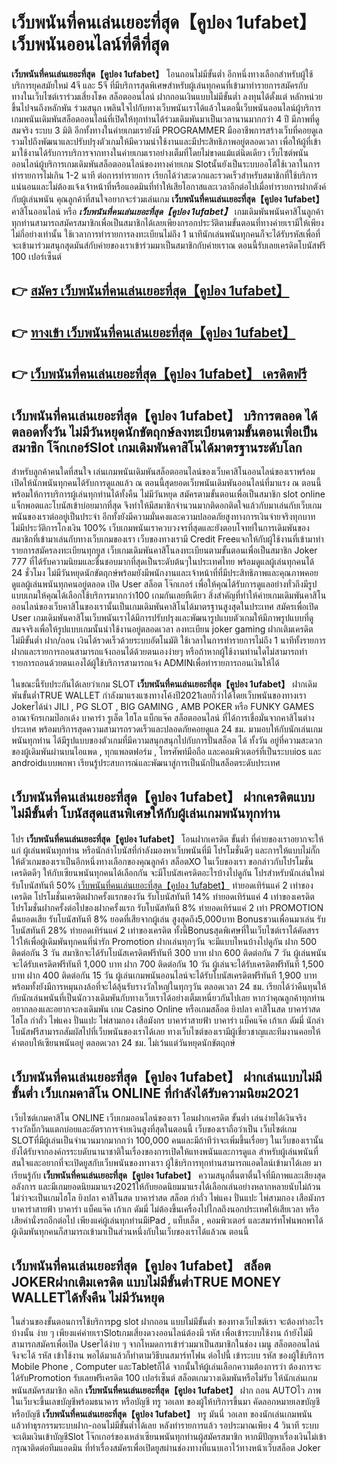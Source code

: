 # เว็บพนันที่คนเล่นเยอะที่สุด【คูปอง 1ufabet】  เว็บพนันออนไลน์ที่ดีที่สุด

**เว็บพนันที่คนเล่นเยอะที่สุด【คูปอง 1ufabet】** โอนถอนไม่มีขั้นต่ำ  อีกหนึ่งทางเลือกสำหรับผู้ใช้บริการยุคสมัยใหม่ 4จี และ 5จี ที่มีบริการสุดพิเศษสำหรับผู้เล่นทุกคนที่เข้ามาทำรายการสมัครกับทางในเว็บไซต์เราร่วมเสี่ยงโชค สล็อตออนไลน์ ฝากถอนเงินแบบไม่มีขั้นต่ำ ลงทุนได้ตั้งแต่ หลักหน่วยขึ้นไปจนถึงหลักพัน ร่วมสนุก เพลินใจไปกับทางเว็บพนันเราได้แล้วในตอนี้เว็บพนันออนไลน์ผู้บริการเกมพนันเดิมพันสล็อตออนไลน์ที่เปิดให้ทุกท่านได้ร่วมเดิมพันมาเป็นเวลานานมากกว่า 4 ปี มีภาพที่ดูสมจริง ระบบ 3 มิติ
อีกทั้งทางในค่ายเกมเรายังมี  PROGRAMMER มืออาชีพการสร้างเว็บที่คอยดูเล  รวมไปถึงพัฒนาและปรับปรุงตัวเกมให้มีความน่าใช้งานและมีประสิทธิภาพอยู่ตลอดเวลา เพื่อให้ผู้ที่เข้ามาใช้งานได้รับการบริการจากทางในค่ายเกมเราอย่างเต็มที่โดยไม่ขาดแม้แต่นิดเดียว เว็บไซต์พนันออนไลน์ผู้บริการเกมเดิมพันสล็อตออนไลน์ของทางค่ายเกม Slotนั้นยังเป็นระบบออโต้ใช้เวลาในการทำรายการไม่เกิน 1-2 นาที ต่อการทำรายการ เรียกได้ว่าสะดวกและรวดเร็วสำหรับสมาชิกที่ใช้บริการแน่นอนและไม่ต้องแจ้งเจ้าหน้าที่หรือแอดมินที่ทำให้เสียโอกาสและเวลาอีกต่อไปเมื่อทำรายการฝากตังค์กับผู้เล่นพนัน
คุณลูกค้าที่สนใจอยากจะร่วมเล่นเกม **เว็บพนันที่คนเล่นเยอะที่สุด【คูปอง 1ufabet】** คาสิโนออนไลน์ หรือ ***เว็บพนันที่คนเล่นเยอะที่สุด【คูปอง 1ufabet】*** เกมเดิมพันพนันคาสิโนลูกค้าทุกท่านสามารถสมัครสมาชิกเพื่อเป็นสมาชิกได้เลยเพียงกรอกประวัติตามขั้นตอนที่ทางค่ายเรามีให้เพียงไม่กี่อย่างเท่านั้น ใช้เวลาการทำรายการลงทะเบียนไม่ถึง 1 นาทีนักเล่นพนันทุกคนก็จะได้รับรหัสเพื่อที่จะเข้ามาร่วมสนุกสุดมันส์กับค่ายของเราเข้าร่วมมาเป็นสมาชิกกับค่ายเราณ ตอนนี้รับเลยเครดิตโบนัสฟรี 100 เปอร์เซ็นต์ 

## 👉 [สมัคร เว็บพนันที่คนเล่นเยอะที่สุด【คูปอง 1ufabet】](https://archa888.com/)
## 👉 [ทางเข้า เว็บพนันที่คนเล่นเยอะที่สุด【คูปอง 1ufabet】](https://archa888.com/)
## 👉 [เว็บพนันที่คนเล่นเยอะที่สุด【คูปอง 1ufabet】 เครดิตฟรี](https://archa888.com/)

## เว็บพนันที่คนเล่นเยอะที่สุด【คูปอง 1ufabet】 บริการตลอด ได้ตลอดทั้งวัน ไม่มีวันหยุดนักขัตฤกษ์ลงทะเบียนตามขั้นตอนเพื่อเป็นสมาชิก โจ๊กเกอร์Slot เกมเดิมพันคาสิโนได้มาตรฐานระดับโลก

สำหรับลูกค้าคนใดที่สนใจ เล่นเกมพนันเดิมพันสล็อตออนไลน์ของเว็บคาสิโนออนไลน์ของเราพร้อมเปิดให้นักพนันทุกคนได้รับการดูแลแล้ว ณ ตอนนี้สุดยอดเว็บพนันเดิมพันออนไลน์ที่มาแรง ณ ตอนนี้ พร้อมให้การบริการผู้เล่นทุกท่านได้ทั้งคืน ไม่มีวันหยุด สมัครตามขั้นตอนเพื่อเป็นสมาชิก slot online แจ็กพอตและโบนัสเข้าบ่อยมากที่สุด จึงทำให้มีสมาชิกจำนวนมากติดอกติดใจแล้วกับมาเล่นกับเว็บเกมพนันของเราต่ออยู่เป็นประจำ อีกทั้งยังมีความมั่นคงและความปลอดภัยสูงทางการเงินจ่ายจริงทุกบาทไม่มีประวัติการโกงเงิน 100% เว็บเกมพนันเราควบวงจรที่สุดและยังตอบโจทย์ในการเดิมพันของสมาชิกที่เข้ามาเล่นกับทางเว็บเกมของเรา
เว็บของทางเรามี Credit Freeแจกให้กับผู้ใช้งานที่เข้ามาทำรายการสมัครลงทะเบียนทุกยูส เว็บเกมเดิมพันคาสิโนลงทะเบียนตามขั้นตอนเพื่อเป็นสมาชิก Joker 777 ที่ได้รับความนิยมและชื่นชอบมากที่สุดเป็นระดับต้นๆในประเทศไทย พร้อมดูแลผู้เล่นทุกคนได้ 24 ชั่วโมง ไม่มีวันหยุดนักขัตฤกษ์พร้อมยังมีพนักงานและเจ้าหน้าที่ที่มีประสิทธิภาพและคุณภาพคอยดูแลผู้เล่นพนันทุกคนอยู่ตลอด เปิด User สล็อต โจ๊กเกอร์ เพื่อให้คุณได้รับการดูแลอย่างทั่วถึงมีรูปแบบเกมให้คุณได้เลือกใช้บริการมากกว่า100 เกมกันเลยทีเดียว
สิ่งสำคัญที่ทำให้ค่ายเกมเดิมพันคาสิโนออนไลน์ของเว็บคาสิโนของเรานั้นเป็นเกมเดิมพันคาสิโนได้มาตรฐานสูงสุดในประเทศ สมัครเพื่อเปิด User  เกมเดิมพันคาสิโนเว็บพนันเราได้มีการปรับปรุงและพัฒนารูปแบบตัวเกมให้มีภาพรูปแบบที่ดูสมจจริงเพื่อให้รูปแบบเกมนั้นน่าใช้งานอยู่ตลอดเวลา ลงทะเบียน joker gaming ฝากเติมเครดิต ไม่มีขั้นต่ำ ฝาก/ถอน เงินได้รวดเร็วด้วยระบบอัตโนมัติ ใช้เวลาในการทำรายการไม่ถึง 1 นาทีทั้งรายการฝากและรายการถอนสามารถแจ้งถอนได้ด้วยตนเองง่ายๆ หรือถ้าหากผู้ใช้งานท่านใดไม่สามารถทำรายการถอนด้วยตนเองได้ผู้ใช้บริการสามารถแจ้ง ADMINเพื่อทำรายการถอนเงินให้ได้

ในขณะนี้รับประกันได้เลยว่าเกม SLOT **เว็บพนันที่คนเล่นเยอะที่สุด【คูปอง 1ufabet】** ฝากเดิมพันขั้นต่ำTRUE WALLET กำลังมาแรงแซงทางโค้งปี2021เลยก็ว่าได้โดยเว็บพนันของทางเรา Jokerได้นำ  JILI , PG SLOT , BIG GAMING , AMB POKER หรือ FUNKY GAMES อาณาจักรเกมป๊อกเด้ง บาคาร่า รูเล็ต ไฮโล แบ็กแจ๊ค สล็อตออนไลน์ ที่ได้การเชื่อมั่นจากคาสิโนต่างประเทศ พร้อมบริการสุดความสามารถรวดเร็วและปลอดภัยคอยดูแล 24 ชม. มามอบให้กับนักเล่นเกมพนันทุกท่าน ได้มีรูปแบบของตัวเกมที่มีความสนุกสนุกไปกับการปั่นสล็อต ได้ ทั้งวัน อยู่ที่ความสะดวกของผู้เดิมพันผ่านบนไอแพด , ทุกแพลตฟอร์ม , โทรศัพท์มือถือ และคอมพิวเตอร์ที่เป็นระบบios และ androidแบบพกพา เรียนรู้ประสบการณ์และพัฒนาสู่การเป็นนักปั่นสล็อตระดับประเทศ

## เว็บพนันที่คนเล่นเยอะที่สุด【คูปอง 1ufabet】 ฝากเครดิตแบบไม่มีขั้นต่ำ โบนัสสุดแสนพิเศษให้กับผู้เล่นเกมพนันทุกท่าน

โปร **เว็บพนันที่คนเล่นเยอะที่สุด【คูปอง 1ufabet】** โอนฝากเครดิต ขั้นต่ำ ที่ค่ายของเราอยากจะให้แก่  ผู้เล่นพนันทุกท่าน หรือนักล่าโบนัสที่กำลังมองหาเว็บพนันที่มี โปรโมชั่นดีๆ และการให้แบบไม่กั๊ก ให้ตัวเกมของเราเป็นอีกหนึ่งทางเลือกของคุณลูกค้า สล็อตXO ในเว็บของเรา ขอกล่าวกับโปรโมชั่นเครดิตดีๆ ให้กับเซียนพนันทุกคนได้เลือกกัน จะมีโบนัสเครดิตอะไรบ้างไปดูกัน
โปรสำหรับนักเล่นใหม่ รับโบนัสทันที 50% [เว็บพนันที่คนเล่นเยอะที่สุด【คูปอง 1ufabet】](https://archa888.com/) ทำยอดเทิร์นแค่ 2 เท่าของเครดิต
โปรโมชั่นเครดิตฝากครั้งแรกของวัน รับโบนัสทันที 14% ทำยอดเทิร์นแค่ 4 เท่าของเครดิต
โปรโมชั่นฝากครั้งต่อไปของฝากครั้งแรก รับโบนัสทันที 8% ทำยอดเทิร์นแค่ 2 เท่า
 PROMOTION คืนยอดเสีย รับโบนัสทันที 8% ยอดที่เสียจากผู้เล่น สูงสุดถึง5,000บาท
Bonusชวนเพื่อนมาเล่น รับโบนัสทันที 28% ทำยอดเทิร์นแค่ 2 เท่าของเครดิต
ทั้งนี้Bonusสุดพิเศษที่ในเว็บไซต์เราได้คัดสรรไว้ให้เพื่อผู้เดิมพันทุกคนที่น่ารัก  Promotion ฝากเล่นทุกๆวัน จะมีแบบไหนบ้างไปดูกัน
ฝาก 500 ติดต่อกัน 3 วัน สมาชิกจะได้รับโบนัสเครดิตฟรีทันที 300 บาท
ฝาก 600 ติดต่อกัน 7 วัน ผู้เล่นพนันจะได้รับเครดิตฟรีทันที 1,000 บาท
ฝาก 700 ติดต่อกัน 10 วัน ผู้เล่นจะได้รับเครดิตฟรีทันที 1,500 บาท
ฝาก 400 ติดต่อกัน 15 วัน ผู้เล่นเกมพนันออนไลน์จะได้รับโบนัสเครดิตฟรีทันที 1,900 บาท
พร้อมทั้งยังมีการหมุนกงล้อที่จะได้ลุ้นรับรางวัลใหญ่ในทุกๆวัน ตลอดเวลา 24 ชม. เรียกได้ว่าคืนทุนให้กับนักเล่นพนันที่เป็นนักวางเดิมพันกับทางเว็บเราได้อย่างเต็มเหนี่ยวกันไปเลย หากว่าคุณลูกค้าทุกท่านอยากลองและอยากจะลงเดิมพัน เกม  Casino Online หรือเกมสล็อต ยิงปลา คาสิโนสด บาคาร่าสด ไฮโล กำถั่ว ไพ่แคง ปั่นแปะ ไพ่สามกอง เสือมังกร บาคาร่าสายฟ้า บาคาร่า แบ็คแจ๊ค เก้าเก ดัมมี่ นักล่าโบนัสฟรีสามารถสัมผัสไปที่เว็บพนันของเราได้เลย ทางเว็บไซต์ของเรามีผู้เชี่ยวชาญและทีมงานคอยให้คำตอบให้เซียนพนันอยู่ ตลอดเวลา 24 ชม. ไม่เว้นแต่วันหยุดนักขัตฤกษ์

## เว็บพนันที่คนเล่นเยอะที่สุด【คูปอง 1ufabet】 ฝากเล่นแบบไม่มีขั้นต่ำ  เว็บเกมคาสิโน ONLINE ที่กำลังได้รับความนิยม2021

เว็บไซต์เกมคาสิโน ONLINE เว็บเกมออนไลน์ของเรา โอนฝากเครดิต ขั้นต่ำ เล่นง่ายได้เงินจริง รางวัลบิ๊กวินแตกบ่อยและอัตราการจ่ายเงินสูงที่สุดในตอนนี้ เว็บของเราถือว่าเป็น เว็บไซต์เกม SLOTที่มีผู้เล่นเป็นจำนวนมากมากกว่า 100,000 คนและมีถ้าทีว่าจะเพิ่มขึ้นเรื่อยๆ ในเว็บของเรานั้นยังได้รับจากองค์กรระบดับนานาชาติในเรื่องของการเปิดให้แทงพนันและการดูแล สำหรับผู้เล่นพนันที่สนใจและอยากที่จะเปิดยูสกับเว็บพนันของทางเรา ผู้ใช้บริการทุกท่านสามารถแอดไลน์เข้ามาได้เลย
	มาเรียนรู้กับ **เว็บพนันที่คนเล่นเยอะที่สุด【คูปอง 1ufabet】** ความสนุกตื่นตาตื่นใจที่มีภาพและเสียงสุดอลังการ และมีเกมยอดนิยมมาแรง2021ให้กับยอดนิยมมาแรงได้เลือกเล่นอย่างหลากหลายนับไม่ถ้วน  ไม่ว่าจะเป็นเกมไฮโล ยิงปลา คาสิโนสด บาคาร่าสด สล็อต กำถั่ว ไพ่แคง ปั่นแปะ ไพ่สามกอง เสือมังกร บาคาร่าสายฟ้า บาคาร่า แบ็คแจ๊ค เก้าเก ดัมมี่ ไม่ต้องขึ้นเครื่องไปไกลถึงนอกประเทศให้เสียเวลา หรือเสียค่านั่งรถอีกต่อไป เพียงแค่ผู้เล่นทุกท่านมีiPad , แท็บเล็ต , คอมพิวเตอร์ และสมาร์ทโฟนพกพาได้ผู้เดิมพันทุกคนก็สามารถเข้ามาเป็นส่วนหนึ่งกับในเว็บของเราได้แล้วณ ตอนนี้

## เว็บพนันที่คนเล่นเยอะที่สุด【คูปอง 1ufabet】 สล็อต JOKERฝากเติมเครดิต แบบไม่มีขั้นต่ำTRUE MONEY WALLETได้ทั้งคืน ไม่มีวันหยุด

ในส่วนของขั้นตอนการใช้บริการpg slot ฝากถอน แบบไม่มีขั้นต่ำ ของทางเว็บไซต์เรา จะต้องทำอะไรบ้างนั้น ง่าย ๆ เพียงแค่ค่ายเราSlotเกมเสี่ยงดวงออนไลน์ต้องมี รหัส เพื่อเข้าระบบใช้งาน ถ้ายังไม่มีสามารถสมัครเพื่อเปิด Userได้ง่าย ๆ จากโหมดการเข้าร่วมมาเป็นสมาชิกในช่อง เมนู สล็อตออนไลน์จึงจะได้ รหัส เข้าใช้งาน พอได้มาแล้วก็ทำตามวิธีบนสมาร์ทโฟน ต่อไปนี้
เข้าระบบ รหัส  ของผู้ใช้บริการ Mobile Phone , Computer และTabletก็ได้
จากนั้นให้ผู้เล่นเลือกความต้องการว่า ต้องการจะได้รับPromotion รับเลยฟรีเครดิต 100 เปอร์เซ็นต์  สล็อตเกมวางเดิมพันหรือไม่รับ
ให้นักเล่นเกมพนันสมัครสมาชิก คลิก **เว็บพนันที่คนเล่นเยอะที่สุด【คูปอง 1ufabet】** ฝาก ถอน AUTOไว ภาพในเว็บจะขึ้นเลขบัญชีพร้อมธนาคาร หรือบัญชี ทรู วอเลท ของผู้ให้บริการขึ้นมา
คัดลอกหมายเลขบัญชี หรือบัญชี **เว็บพนันที่คนเล่นเยอะที่สุด【คูปอง 1ufabet】** ทรู มันนี่ วอเลท ของนักเล่นเกมพนัน แล้วทำธุรกรรมระบบฝาก-ถอนไม่มีขั้นต่ำได้เลย
หลังทำรายการแล้ว รอประมาณเพียง 4 วินาที ระบบจะเติมเงินเข้าบัญชีSlot โจ๊กเกอร์ของเหล่าเซียนพนันทุกท่านผู้สมัครสมาชิก
หากมีปัญหาเรื่องเงินไม่เข้า กรุณาติดต่อทีมแอดมิน ที่ทำเรื่องสมัครเพื่อเปิดยูสผ่านช่องทางที่แนบเอาไว้ทางหน้าเว็บสล็อต Joker


